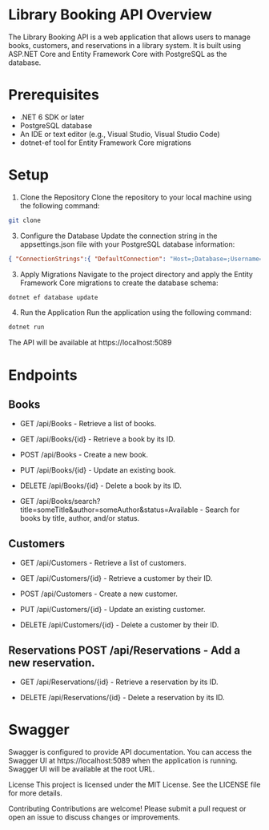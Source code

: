 # Library Booking API Overview 
The Library Booking API is a web application that allows users to manage books, customers, and reservations in a library system. It is built using ASP.NET Core and Entity Framework Core with PostgreSQL as the database.

# Prerequisites 
- .NET 6 SDK or later
- PostgreSQL database
- An IDE or text editor (e.g., Visual Studio, Visual Studio Code)
- dotnet-ef tool for Entity Framework Core migrations

# Setup

1. Clone the Repository Clone the repository to your local machine using the following command:
```bash
git clone
```

3. Configure the Database Update the connection string in the appsettings.json file with your PostgreSQL database information:
```json
{ "ConnectionStrings":{ "DefaultConnection": "Host=;Database=;Username=;Password=" } }
```

3. Apply Migrations Navigate to the project directory and apply the Entity Framework Core migrations to create the database schema:
```bash
dotnet ef database update
```
4. Run the Application Run the application using the following command:
```bash 
dotnet run
```

The API will be available at https://localhost:5089

# Endpoints

## Books
- GET /api/Books - Retrieve a list of books.

- GET /api/Books/{id} - Retrieve a book by its ID.

- POST /api/Books - Create a new book.

- PUT /api/Books/{id} - Update an existing book.

- DELETE /api/Books/{id} - Delete a book by its ID.

- GET /api/Books/search?title=someTitle&author=someAuthor&status=Available - Search for books by title, author, and/or status.

## Customers 
- GET /api/Customers - Retrieve a list of customers.

- GET /api/Customers/{id} - Retrieve a customer by their ID.

- POST /api/Customers - Create a new customer.

- PUT /api/Customers/{id} - Update an existing customer.

- DELETE /api/Customers/{id} - Delete a customer by their ID.

## Reservations POST /api/Reservations - Add a new reservation.

- GET /api/Reservations/{id} - Retrieve a reservation by its ID.

- DELETE /api/Reservations/{id} - Delete a reservation by its ID.

# Swagger 
Swagger is configured to provide API documentation. You can access the Swagger UI at https://localhost:5089 when the application is running. Swagger UI will be available at the root URL.

License This project is licensed under the MIT License. See the LICENSE file for more details.

Contributing Contributions are welcome! Please submit a pull request or open an issue to discuss changes or improvements.
